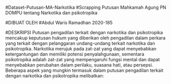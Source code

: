 #Dataset-Putusan-MA-Narkotika #Scrapping Putusan Mahkamah Agung PN DOMPU tentang Narkotika dan psikotropika

#DIBUAT OLEH #Abdul Waris Ramadhan 2020-185 

#DESKRIPSI Putusan pengadilan terkait dengan narkotika dan psikotropika mencakup keputusan hukum yang diberikan oleh pengadilan dalam perkara yang terkait dengan pelanggaran undang-undang terkait narkotika dan psikotropika. Narkotika merujuk pada zat-zat yang dapat menyebabkan ketergantungan dan memiliki potensi penyalahgunaan, sementara psikotropika adalah zat-zat yang mempengaruhi fungsi mental dan dapat menyebabkan perubahan dalam perilaku, suasana hati, atau persepsi. Beberapa aspek yang mungkin termasuk dalam putusan pengadilan terkait dengan narkotika dan psikotropika melibatkan:

